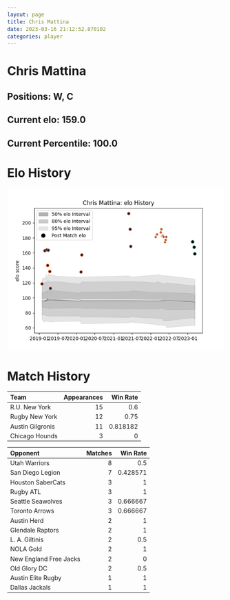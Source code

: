 ```yaml
---  
layout: page  
title: Chris Mattina  
date: 2023-03-16 21:12:52.870102  
categories: player  
---
```

# Chris Mattina

## Positions: W, C

## Current elo: 159.0

## Current Percentile: 100.0

# Elo History


![elo history](history_ChrisMattina.png)
# Match History


| Team             |   Appearances |   Win Rate |
|:-----------------|--------------:|-----------:|
| R.U. New York    |            15 |   0.6      |
| Rugby New York   |            12 |   0.75     |
| Austin Gilgronis |            11 |   0.818182 |
| Chicago Hounds   |             3 |   0        |

| Opponent               |   Matches |   Win Rate |
|:-----------------------|----------:|-----------:|
| Utah Warriors          |         8 |   0.5      |
| San Diego Legion       |         7 |   0.428571 |
| Houston SaberCats      |         3 |   1        |
| Rugby ATL              |         3 |   1        |
| Seattle Seawolves      |         3 |   0.666667 |
| Toronto Arrows         |         3 |   0.666667 |
| Austin Herd            |         2 |   1        |
| Glendale Raptors       |         2 |   1        |
| L. A. Giltinis         |         2 |   0.5      |
| NOLA Gold              |         2 |   1        |
| New England Free Jacks |         2 |   0        |
| Old Glory DC           |         2 |   0.5      |
| Austin Elite Rugby     |         1 |   1        |
| Dallas Jackals         |         1 |   1        |